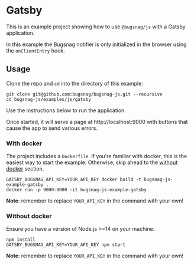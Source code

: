 # Gatsby

This is an example project showing how to use `@bugsnag/js` with a Gatsby application.

In this example the Bugsnag notifier is only initialized in the browser using the `onClientEntry` hook.

## Usage

Clone the repo and `cd` into the directory of this example:

```
git clone git@github.com:bugsnag/bugsnag-js.git --recursive
cd bugsnag-js/examples/js/gatsby
```

Use the instructions below to run the application.

Once started, it will serve a page at http://localhost:9000 with buttons that cause the app to send various errors.

### With docker

The project includes a `Dockerfile`. If you're familiar with docker, this is the easiest way to start the example. Otherwise, skip ahead to the [without docker](#without-docker) section.

```
GATSBY_BUGSNAG_API_KEY=YOUR_API_KEY docker build -t bugsnag-js-example-gatsby .
docker run -p 9000:9000 -it bugsnag-js-example-gatsby
```

__Note__: remember to replace `YOUR_API_KEY` in the command with your own!

### Without docker

Ensure you have a version of Node.js >=14 on your machine.

```
npm install
GATSBY_BUGSNAG_API_KEY=YOUR_API_KEY npm start
```

__Note__: remember to replace `YOUR_API_KEY` in the command with your own!
